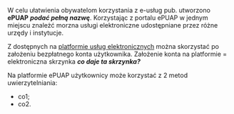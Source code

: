 ﻿

































W celu ułatwienia obywatelom korzystania z e-usług pub. utworzono **ePUAP** ***podać pełną nazwę***.  Korzystając z portalu ePUAP w jednym miejscu znależć morzna usługi elektroniczne udostępniane przez różne urzędy i instytucje.

Z dostępnych na [platformie usług elektronicznych](podacURL) można skorzystać po założeniu bezpłatnego konta użytkownika. Założenie konta na platformie = elektroniczna skrzynka ***co daje ta skrzynka?***

Na platformie ePUAP użytkownicy może korzystać z 2 metod uwierzytelniania:

* co1;
* co2.